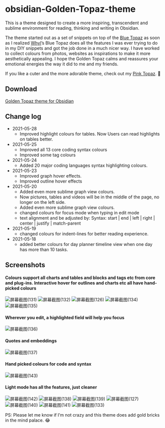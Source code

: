 # obsidian-Golden-Topaz-theme

This is a theme designed to create a more inspiring, transcendent and sublime environment for reading, thinking and writing in Obsidian.

The theme started out as a set of snippets on top of the [Blue Topaz](https://forum.obsidian.md/t/theme-blue-topaz-v2-4-updated-20210403-for-v0-11-12/6425) as soon as I realized [WhyI](https://forum.obsidian.md/u/whyI)’s Blue Topaz does all the features I was ever trying to do in my DIY snippets and got the job done in a much nicer way. I have worked to collect colours from photos, websites as inspirations to make it more aesthetically appealing. I hope the Golden Topaz calms and reassures your emotional energies the way it did to me and my friends.

If you like a cuter and the more adorable theme, check out my [Pink Topaz](https://forum.obsidian.md/t/pink-topaz-theme-for-flowers-and-sweetness/18451). :smiling_face_with_three_hearts:

## Download
[ Golden Topaz theme for Obsidian ](https://github.com/shaggyfeng/obsidian-Golden-Topaz-theme/files/6537705/Golden.Topaz.zip)

## Change log
- 2021-05-28
	- Improved highlight colours for tables. Now Users can read highlights on tables better.
- 2021-05-25
	- Improved all 13 core coding syntax colours
	- Improved some tag colours
- 2021-05-24
	- Added 20 major coding languages syntax highlighting colours.
- 2021-05-23
	- Improved graph hover effects.
	- Improved outline hover effects
- 2021-05-20
	- Added even more sublime graph view colours.
	- Now pictures, tables and videos will be in the middle of the page, no longer on the left side.      
	- Added even more sublime graph view colours.
	- changed colours for focus mode when typing in edit mode
	- text alignment and be adjusted by: Syntax: start | end | left | right | center | justify | match-parent
- 2021-05-19
	- changed colours for indent-lines for better reading experience.   
- 2021-05-18 
	- added better colours for day planner timeline view when one day 
           has more than 10 tasks.
		
## Screenshots
#### Colours support all charts and tables and blocks and tags etc from core and plug-ins. Interactive hover for outlines and charts etc all have hand-picked colours
![屏幕截图(131)](https://user-images.githubusercontent.com/75353922/119465973-2e5f7180-bd12-11eb-8621-458271fb7f09.png)
![屏幕截图(132)](https://user-images.githubusercontent.com/75353922/119465992-328b8f00-bd12-11eb-9e25-5973a002aacc.png)
![屏幕截图(126)](https://user-images.githubusercontent.com/75353922/119466016-391a0680-bd12-11eb-9f57-1e13efc2bcf3.png)
![屏幕截图(134)](https://user-images.githubusercontent.com/75353922/119466631-d07f5980-bd12-11eb-99f4-443dc2c8cbd6.png)
![屏幕截图(135)](https://user-images.githubusercontent.com/75353922/119466646-d5dca400-bd12-11eb-84f0-9aabeee49f07.png)

#### Wherever you edit, a highlighted field will help you focus
![屏幕截图(136)](https://user-images.githubusercontent.com/75353922/119466811-fb69ad80-bd12-11eb-9c89-3e22673ed74d.png)

#### Quotes and embeddings
![屏幕截图(137)](https://user-images.githubusercontent.com/75353922/119466890-0ae8f680-bd13-11eb-86ef-d929f9bdbb1c.png)

#### Hand picked colours for code and syntax 
![屏幕截图(143)](https://user-images.githubusercontent.com/75353922/119466965-1c320300-bd13-11eb-98e3-f777f44130bc.png)

#### Light mode has all the features, just cleaner
![屏幕截图(142)](https://user-images.githubusercontent.com/75353922/119467192-4a174780-bd13-11eb-811a-54d9b2374bd8.png)
![屏幕截图(138)](https://user-images.githubusercontent.com/75353922/119467215-4e436500-bd13-11eb-835d-8f542a5f496a.png)
![屏幕截图(139)](https://user-images.githubusercontent.com/75353922/119467245-54d1dc80-bd13-11eb-9b9e-a35e43809ca0.png)
![屏幕截图(127)](https://user-images.githubusercontent.com/75353922/119467268-5ac7bd80-bd13-11eb-848e-277898b93283.png)
![屏幕截图(140)](https://user-images.githubusercontent.com/75353922/119467286-5e5b4480-bd13-11eb-92de-1980f54e2740.png)
![屏幕截图(141)](https://user-images.githubusercontent.com/75353922/119467296-60bd9e80-bd13-11eb-9259-db326f02a09e.png)
![屏幕截图(133)](https://user-images.githubusercontent.com/75353922/119467309-631ff880-bd13-11eb-91a3-d0e2b399402e.png)


PS:  Please let me know if I’m not crazy and this theme does add gold bricks in the mind palace. :joy:
